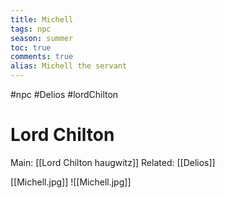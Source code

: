 ---title: Michelltags: npcseason: summertoc: truecomments: truealias: Michell the servant---
#npc #Delios #lordChilton
# Lord ChiltonMain: [[Lord Chilton haugwitz]]
Related: [[Delios]]

[[Michell.jpg]]
![[Michell.jpg]]